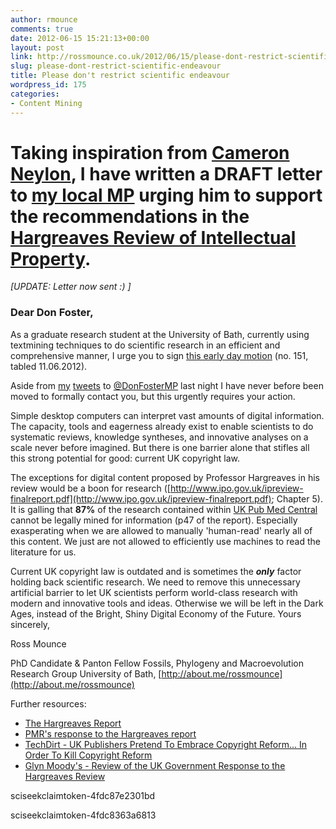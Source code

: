 ```yaml
---
author: rmounce
comments: true
date: 2012-06-15 15:21:13+00:00
layout: post
link: http://rossmounce.co.uk/2012/06/15/please-dont-restrict-scientific-endeavour/
slug: please-dont-restrict-scientific-endeavour
title: Please don't restrict scientific endeavour
wordpress_id: 175
categories:
- Content Mining
---
```


# Taking inspiration from [Cameron Neylon](http://cameronneylon.net/blog/a-letter-to-my-mp/), I have written a DRAFT letter to [my local MP](http://www.donfoster.co.uk/) urging him to support the recommendations in the [Hargreaves Review of Intellectual Property](http://www.ipo.gov.uk/ipreview.htm).


_[UPDATE: Letter now sent :) ]_




### Dear Don Foster,


As a graduate research student at the University of Bath, currently using textmining techniques to do scientific research in an efficient and comprehensive manner, I urge you to sign [this early day motion]( http://www.parliament.uk/edm/2012-13/151) (no. 151, tabled 11.06.2012).

Aside from [my](http://twitter.com/rmounce/status/213413676374441986) [tweets](http://twitter.com/rmounce/status/213413743592341504) to [@DonFosterMP](http://twitter.com/#!/DonFosterMP) last night I have never before been moved to formally contact you, but this urgently requires your action.

Simple desktop computers can interpret vast amounts of digital information. The capacity, tools and eagerness already exist to enable scientists to do systematic reviews, knowledge syntheses, and innovative analyses on a scale never before imagined. But there is one barrier alone that stifles all this strong potential for good: current UK copyright law.

The exceptions for digital content proposed by Professor Hargreaves in his review would be a boon for research ([http://www.ipo.gov.uk/ipreview-finalreport.pdf](http://www.ipo.gov.uk/ipreview-finalreport.pdf); Chapter 5). It is galling that **87%** of the research contained within [UK Pub Med Central](http://ukpmc.ac.uk/) cannot be legally mined for information (p47 of the report). Especially exasperating when we are allowed to manually 'human-read' nearly all of this content. We just are not allowed to efficiently use machines to read the literature for us.

Current UK copyright law is outdated and is sometimes the ***only*** factor holding back scientific research. We need to remove this unnecessary artificial barrier to let UK scientists perform world-class research with modern and innovative tools and ideas. Otherwise we will be left in the Dark Ages, instead of the Bright, Shiny Digital Economy of the Future.
Yours sincerely,

Ross Mounce

PhD Candidate & Panton Fellow
Fossils, Phylogeny and Macroevolution Research Group
University of Bath, [http://about.me/rossmounce](http://about.me/rossmounce)

Further resources:
* [The Hargreaves Report](http://www.ipo.gov.uk/ipreview.htm)
* [PMR's response to the Hargreaves report](http://blogs.ch.cam.ac.uk/pmr/2012/03/21/my-response-to-hargreaves-on-copyright-reform-i-request-the-removal-of-contractual-restrictions-and-independent-oversight/)
* [TechDirt - UK Publishers Pretend To Embrace Copyright Reform... In Order To Kill Copyright Reform](http://www.techdirt.com/articles/20120215/01193517764/uk-publishers-pretend-to-embrace-copyright-reform-order-to-kill-copyright-reform.shtml)
* [Glyn Moody's - Review of the UK Government Response to the Hargreaves Review](http://blogs.computerworlduk.com/open-enterprise/2011/08/reviewing-the-uk-government-response-to-the-hargreaves-review/index.htm)

sciseekclaimtoken-4fdc87e2301bd

sciseekclaimtoken-4fdc8363a6813
